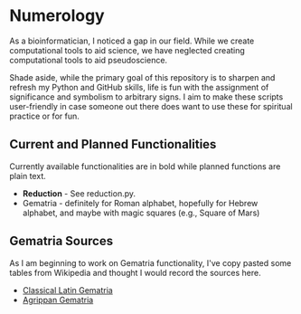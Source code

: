 # Numerology

As a bioinformatician, I noticed a gap in our field. While we create computational tools to aid science, we have neglected creating computational tools to aid pseudoscience.

Shade aside, while the primary goal of this repository is to sharpen and refresh my Python and GitHub skills, life is fun with the assignment of significance and symbolism to arbitrary signs. I aim to make these scripts user-friendly in case someone out there does want to use these for spiritual practice or for fun.

## Current and Planned Functionalities

Currently available functionalities are in bold while planned functions are plain text.
* **Reduction** - See reduction.py.
* Gematria - definitely for Roman alphabet, hopefully for Hebrew alphabet, and maybe with magic squares (e.g., Square of Mars)

## Gematria Sources
As I am beginning to work on Gematria functionality, I've copy pasted some tables from Wikipedia and thought I would record the sources here.
* [Classical Latin Gematria](https://en.wikipedia.org/wiki/Gematria#Latin)
* [Agrippan Gematria](https://en.wikipedia.org/wiki/Numerology#Agrippan_method)
